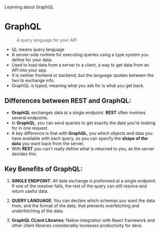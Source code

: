 Learning about GraphQL

# GraphQL

> A query language for your API

- QL means query language
- A server-side runtime for executing queries using a type system you define for your data.
- Used to load data from a server to a client, a way to get data from an API into your app.
- It is neither frontend or backend, but the language spoken between the two to exchange info.
- GraphQL is typed, meaning what you ask for is what you get back.

## Differences between REST and GraphQL:

- **GraphQL** exchanges data at a single endpoint. **REST** often involves several endpoints.
- In **GraphQL**, you can send queries to get exactly the data you're looking for in one request.
- A key difference is that with **GraphQL**, you which objects and data you have available with each query, so you can specify the **shape of the data** you want back from the server.
- With **REST** you can't really define what is returned to you, as the server decides this.

## Key Benefits of GraphQL:

1. **SINGLE ENDPOINT**: All data exchange is preformed at a single endpoint. If one of the resolver fails, the rest of the query can still resolve and return useful data.

2. **QUERY LANGUAGE**: You can declare which schemas you want the data from, and the format of the data, that prevents overfetching and underfetching of the data.

3. **GraphQL CLient Libraries**: Native integration with React framework and other client libraries considerably increases productivity for devs.
